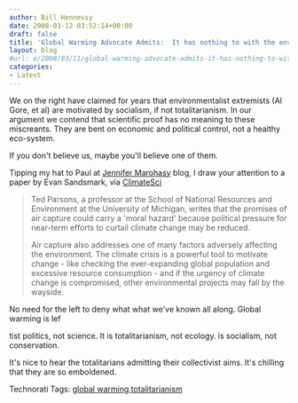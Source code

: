 ```yaml
---
author: Bill Hennessy
date: 2008-03-12 03:52:14+00:00
draft: false
title: 'Global Warming Advocate Admits:  It has nothing to with the environment'
layout: blog
#url: e/2008/03/11/global-warming-advocate-admits-it-has-nothing-to-with-the-environment/
categories:
- Latest
---
```


We on the right have claimed for years that environmentalist extremists (Al Gore, et al) are motivated by socialism, if not totalitarianism. In our argument we contend that scientific proof has no meaning to these miscreants. They are bent on economic and political control, not a healthy eco-system. 

 

If you don't believe us, maybe you'll believe one of them.

 

Tipping my hat to Paul at [Jennifer Marohasy](https://www.jennifermarohasy.com/blog/archives/002835.html) blog, I draw your attention to a paper by Evan Sandsmark, via [ClimateSci](https://climatesci.org/2008/03/10/the-political-issue-of-global-warming/)

 

>   
> 
> Ted Parsons, a professor at the School of National Resources and Environment at the University of Michigan, writes that the promises of air capture could carry a 'moral hazard' because political pressure for near-term efforts to curtail climate change may be reduced.
> 
>    
> 
> Air capture also addresses one of many factors adversely affecting the environment. The climate crisis is a powerful tool to motivate change - like checking the ever-expanding global population and excessive resource consumption - and if the urgency of climate change is compromised, other environmental projects may fall by the wayside.
> 
> 

 

No need for the left to deny what what we've known all along. Global warming is lef

 

tist politics, not science. It is totalitarianism, not ecology. is socialism, not conservation. 

 

It's nice to hear the totalitarians admitting their collectivist aims. It's chilling that they are so emboldened.

 

 

Technorati Tags: [global warming](https://technorati.com/tags/global%20warming),[totalitarianism](https://technorati.com/tags/totalitarianism)
